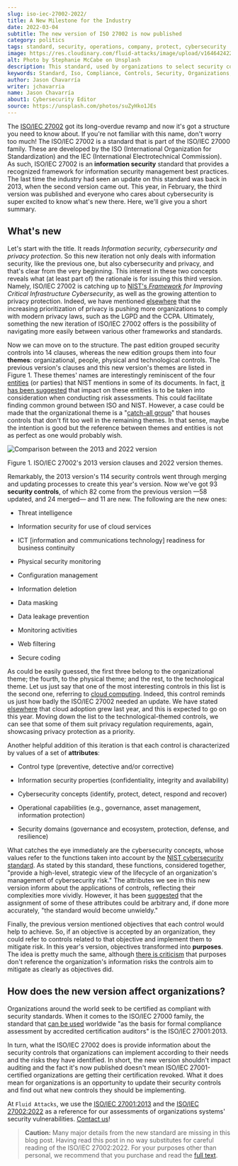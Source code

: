 ```yaml
---
slug: iso-iec-27002-2022/
title: A New Milestone for the Industry
date: 2022-03-04
subtitle: The new version of ISO 27002 is now published
category: politics
tags: standard, security, operations, company, protect, cybersecurity
image: https://res.cloudinary.com/fluid-attacks/image/upload/v1646424220/blog/iso-iec-27002-2022/cover_iso27002.webp
alt: Photo by Stephanie McCabe on Unsplash
description: This standard, used by organizations to select security controls that suit their needs, got a long-awaited update. Read this post to find out what changed.
keywords: Standard, Iso, Compliance, Controls, Security, Organizations, Privacy, Ethical Hacking, Pentesting
author: Jason Chavarría
writer: jchavarria
name: Jason Chavarría
about1: Cybersecurity Editor
source: https://unsplash.com/photos/suZyHko1JEs
---
```


The [ISO/IEC 27002](https://www.iso.org/obp/ui/#iso:std:iso-iec:27002:ed-3:v1:en)
got its long-overdue revamp
and now it's got a structure you need to know about.
If you're not familiar with this name,
don't worry too much!
The ISO/IEC 27002 is a standard
that is part of the ISO/IEC 27000 family.
These are developed by the ISO (International Organization for Standardization)
and the IEC (International Electrotechnical Commission).
As such,
ISO/IEC 27002 is an **information security** standard
that provides a recognized framework
for information security management best practices.
The last time the industry had seen an update on this standard
was back in 2013,
when the second version came out.
This year,
in February,
the third version was published
and everyone who cares about cybersecurity is super excited
to know what's new there.
Here,
we'll give you a short summary.

## What's new

Let's start with the title.
It reads *Information security, cybersecurity and privacy protection*.
So this new iteration not only deals with information security,
like the previous one,
but also cybersecurity and privacy,
and that's clear from the very beginning.
This interest in these two concepts reveals
what (at least part of) the rationale is for issuing this third version.
Namely,
ISO/IEC 27002 is catching up to [NIST's *Framework*](https://nvlpubs.nist.gov/nistpubs/CSWP/NIST.CSWP.04162018.pdf)
*for Improving Critical Infrastructure Cybersecurity*,
as well as the growing attention to privacy protection.
Indeed,
we have mentioned [elsewhere](../cybersecurity-trends-2021/)
that the increasing prioritization of privacy is pushing more organizations
to comply with modern privacy laws,
such as the LGPD and the CCPA.
Ultimately,
something the new iteration of ISO/IEC 27002 offers
is the possibility of navigating more easily between various other frameworks
and standards.

Now we can move on to the structure.
The past edition grouped security controls into 14 clauses,
whereas the new edition groups them into four **themes**:
organizational, people, physical and technological controls.
The previous version's clauses
and this new version's themes
are listed in Figure 1.
These themes' names are interestingly reminiscent
of the four [entities](https://csrc.nist.gov/glossary/term/entity)
(or parties)
that NIST mentions in some of its documents.
In fact,
[it has been suggested](../human-security-sensor/)
that impact on these entities is to be taken into consideration
when conducting risk assessments.
This could facilitate finding common ground between ISO and NIST.
However,
a case could be made
that the organizational theme is a "[catch-all group](https://www.iso27001security.com/html/27002.html)"
that houses controls
that don't fit too well in the remaining themes.
In that sense,
maybe the intention is good
but the reference between themes
and entities is not as perfect as one would probably wish.

<div class="imgblock">

![Comparison between the 2013 and 2022 version](https://res.cloudinary.com/fluid-attacks/image/upload/v1646425168/blog/iso-iec-27002-2022/iso27002-Figure-1.webp)

<div class="title">

Figure 1. ISO/IEC 27002's 2013 version clauses
and 2022 version themes.

</div>

</div>

Remarkably,
the 2013 version's 114 security controls went through merging
and updating processes
to create this year's version.
Now we've got 93 **security controls**,
of which 82 come from the previous version
—58 updated, and 24 merged—
and 11 are new.
The following are the new ones:

- Threat intelligence

- Information security for use of cloud services

- ICT \[information and communications technology\] readiness
  for business continuity

- Physical security monitoring

- Configuration management

- Information deletion

- Data masking

- Data leakage prevention

- Monitoring activities

- Web filtering

- Secure coding

As could be easily guessed,
the first three belong to the organizational theme;
the fourth, to the physical theme;
and the rest, to the technological theme.
Let us just say
that one of the most interesting controls in this list is the second one,
referring to [cloud computing](https://en.wikipedia.org/wiki/Cloud_computing).
Indeed,
this control reminds us just how badly the ISO/IEC 27002 needed an update.
We have stated [elsewhere](../cybersecurity-trends-2021/)
that cloud adoption grew last year,
and this is expected to go on this year.
Moving down the list to the technological-themed controls,
we can see that some of them suit privacy regulation requirements,
again,
showcasing privacy protection as a priority.

Another helpful addition of this iteration is
that each control is characterized by values of a set of **attributes**:

- Control type (preventive, detective and/or corrective)

- Information security properties (confidentiality, integrity and availability)

- Cybersecurity concepts (identify, protect, detect, respond and recover)

- Operational capabilities (e.g., governance, asset management,
  information protection)

- Security domains (governance and ecosystem, protection, defense,
  and resilience)

What catches the eye immediately are the cybersecurity concepts,
whose values refer to the functions
taken into account by the [NIST cybersecurity standard](https://nvlpubs.nist.gov/nistpubs/CSWP/NIST.CSWP.04162018.pdf).
As stated by this standard,
these functions,
considered together,
"provide a high-level,
strategic view
of the lifecycle of an organization's management of cybersecurity risk."
The attributes we see in this new version inform
about the applications of controls,
reflecting their complexities more vividly.
However,
it has been [suggested](https://www.iso27001security.com/html/27002.html)
that the assignment of some of these attributes could be arbitrary and,
if done more accurately,
"the standard would become unwieldy."

Finally,
the previous version mentioned objectives
that each control would help to achieve.
So,
if an objective is accepted by an organization,
they could refer to controls related to that objective
and implement them to mitigate risk.
In this year's version,
objectives transformed into **purposes**.
The idea is pretty much the same,
although [there is criticism](https://www.iso27001security.com/html/27002.html)
that purposes don't reference the organization's information risks
the controls aim to mitigate
as clearly as objectives did.

## How does the new version affect organizations?

Organizations around the world seek to be certified
as compliant with security standards.
When it comes to the ISO/IEC 27000 family,
the standard that [can be used](https://www.iso.org/standard/54534.html)
worldwide "as the basis for formal compliance assessment
by accredited certification auditors"
is the ISO/IEC 27001:2013.

In turn,
what the ISO/IEC 27002 does
is provide information about the security controls
that organizations can implement according to their needs
and the risks they have identified.
In short,
the new version shouldn't impact auditing
and the fact it's now published doesn't mean
ISO/IEC 27001-certified organizations are getting their certification revoked.
What it does mean for organizations is an opportunity
to update their security controls
and find out what new controls they should be implementing.

At `Fluid Attacks`,
we use the [ISO/IEC 27001:2013](https://docs.fluidattacks.com/criteria/compliance/iso27001)
and the [ISO/IEC 27002:2022](https://docs.fluidattacks.com/criteria/compliance/iso27002)
as a reference
for our assessments of organizations systems' security vulnerabilities.
[Contact us](../../contact-us/)\!

> **Caution:**
> Many major details from the new standard are missing in this blog post.
> Having read this post in no way substitutes
> for careful reading of the ISO/IEC 27002:2022.
> For your purposes other than personal,
> we recommend that you purchase and read the
> [full text](https://www.iso.org/standard/75652.html).
